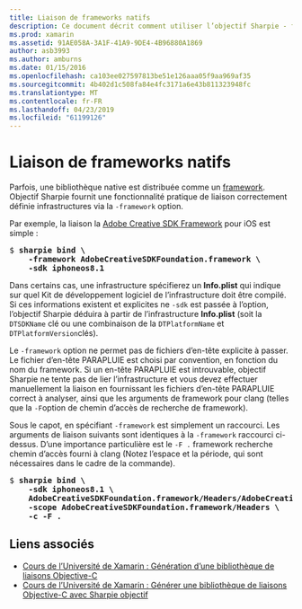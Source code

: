 ```yaml
---
title: Liaison de frameworks natifs
description: Ce document décrit comment utiliser l’objectif Sharpie - framework permet de créer une liaison vers une bibliothèque distribué en tant qu’infrastructure.
ms.prod: xamarin
ms.assetid: 91AE058A-3A1F-41A9-9DE4-4B96880A1869
author: asb3993
ms.author: amburns
ms.date: 01/15/2016
ms.openlocfilehash: ca103ee027597813be51e126aaa05f9aa969af35
ms.sourcegitcommit: 4b402d1c508fa84e4fc3171a6e43b811323948fc
ms.translationtype: MT
ms.contentlocale: fr-FR
ms.lasthandoff: 04/23/2019
ms.locfileid: "61199126"
---
```

# <a name="binding-native-frameworks"></a>Liaison de frameworks natifs

Parfois, une bibliothèque native est distribuée comme un [framework](https://developer.apple.com/library/mac/documentation/MacOSX/Conceptual/BPFrameworks/Concepts/WhatAreFrameworks.html). Objectif Sharpie fournit une fonctionnalité pratique de liaison correctement définie infrastructures via la `-framework` option.

Par exemple, la liaison la [Adobe Creative SDK Framework](https://creativesdk.adobe.com/downloads.html) pour iOS est simple :

<pre>$ <b>sharpie bind \
    -framework AdobeCreativeSDKFoundation.framework \
    -sdk iphoneos8.1</b></pre>

Dans certains cas, une infrastructure spécifierez un **Info.plist** qui indique sur quel Kit de développement logiciel de l’infrastructure doit être compilé. Si ces informations existent et explicites ne `-sdk` est passée à l’option, l’objectif Sharpie déduira à partir de l’infrastructure **Info.plist** (soit la `DTSDKName` clé ou une combinaison de la `DTPlatformName` et `DTPlatformVersion`clés).

Le `-framework` option ne permet pas de fichiers d’en-tête explicite à passer. Le fichier d’en-tête PARAPLUIE est choisi par convention, en fonction du nom du framework. Si un en-tête PARAPLUIE est introuvable, objectif Sharpie ne tente pas de lier l’infrastructure et vous devez effectuer manuellement la liaison en fournissant les fichiers d’en-tête PARAPLUIE correct à analyser, ainsi que les arguments de framework pour clang (telles que la `-F`option de chemin d’accès de recherche de framework).

Sous le capot, en spécifiant `-framework` est simplement un raccourci. Les arguments de liaison suivants sont identiques à la `-framework` raccourci ci-dessus.
D’une importance particulière est le `-F .` framework recherche chemin d’accès fourni à clang (Notez l’espace et la période, qui sont nécessaires dans le cadre de la commande).

<pre>$ <b>sharpie bind \
    -sdk iphoneos8.1 \
    AdobeCreativeSDKFoundation.framework/Headers/AdobeCreativeSDKFoundation.h \
    -scope AdobeCreativeSDKFoundation.framework/Headers \
    -c -F .</b></pre>

## <a name="related-links"></a>Liens associés

- [Cours de l’Université de Xamarin : Génération d’une bibliothèque de liaisons Objective-C](https://university.xamarin.com/classes/track/all#building-an-objective-c-bindings-library)
- [Cours de l’Université de Xamarin : Générer une bibliothèque de liaisons Objective-C avec Sharpie objectif](https://university.xamarin.com/classes/track/all#build-an-objective-c-bindings-library-with-objective-sharpie)

